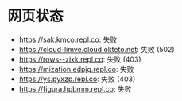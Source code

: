 # 网页状态
- https://sak.kmco.repl.co: 失败
- https://cloud-limve.cloud.okteto.net: 失败 (502)
- https://rows--zixk.repl.co: 失败 (403)
- https://mization.edpjg.repl.co: 失败
- https://ys.pyxzp.repl.co: 失败 (403)
- https://figura.hpbmm.repl.co: 失败

